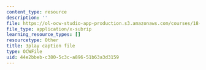 ```yaml
---
content_type: resource
description: ''
file: https://ol-ocw-studio-app-production.s3.amazonaws.com/courses/18-06sc-linear-algebra-fall-2011/44e2bbebc3805c3ca89651b63a3d3159_B17h10EF59g.vtt
file_type: application/x-subrip
learning_resource_types: []
resourcetype: Other
title: 3play caption file
type: OCWFile
uid: 44e2bbeb-c380-5c3c-a896-51b63a3d3159
---
```

